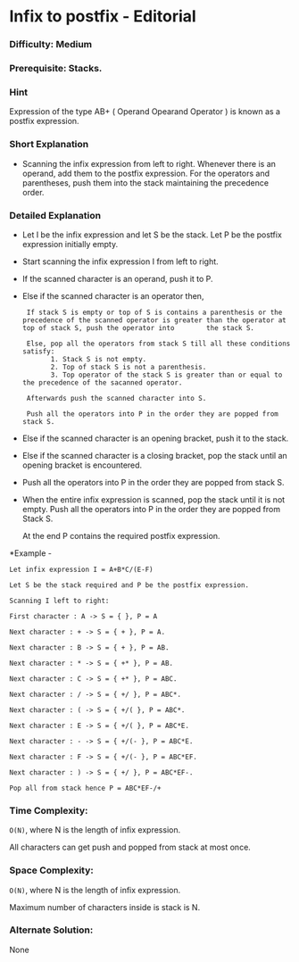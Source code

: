 
# Infix to postfix - Editorial

### Difficulty:  Medium

### Prerequisite:  Stacks.

### Hint

Expression of the type AB+ ( Operand Opearand Operator ) is known as a postfix expression. 

### Short Explanation

* Scanning the infix expression from left to right. Whenever there is an operand, add them to the postfix expression. For the operators and parentheses, push them into the stack maintaining the precedence order.

### Detailed Explanation

* Let I be the infix expression and let S be the stack. Let P be the postfix expression initially empty.
* Start scanning the infix expression I from left to right.
 
* If the scanned character is an operand, push it to P.
 
* Else if the scanned character is an operator then,
       
       If stack S is empty or top of S is contains a parenthesis or the precedence of the scanned operator is greater than the operator at top of stack S, push the operator into        the stack S.
       
       Else, pop all the operators from stack S till all these conditions satisfy:
             1. Stack S is not empty.
             2. Top of stack S is not a parenthesis.
             3. Top operator of the stack S is greater than or equal to the precedence of the sacanned operator.
       
       Afterwards push the scanned character into S.

       Push all the operators into P in the order they are popped from stack S.

* Else if the scanned character is an opening bracket, push it to the stack. 
* Else if the scanned character is a closing bracket, pop the stack until an opening bracket is encountered.
* 
  Push all the operators into P in the order they are popped from stack S. 

* When the entire infix expression is scanned, pop the stack until it is not empty. Push all the operators into P in the order they are popped from Stack S.
 
  At the end P contains the required postfix expression.

*Example -
 
    Let infix expression I = A+B*C/(E-F)
  
    Let S be the stack required and P be the postfix expression.

    Scanning I left to right:

    First character : A -> S = { }, P = A

    Next character : + -> S = { + }, P = A.

    Next character : B -> S = { + }, P = AB.

    Next character : * -> S = { +* }, P = AB.

    Next character : C -> S = { +* }, P = ABC.

    Next character : / -> S = { +/ }, P = ABC*.

    Next character : ( -> S = { +/( }, P = ABC*.

    Next character : E -> S = { +/( }, P = ABC*E.

    Next character : - -> S = { +/(- }, P = ABC*E.

    Next character : F -> S = { +/(- }, P = ABC*EF.

    Next character : ) -> S = { +/ }, P = ABC*EF-.

    Pop all from stack hence P = ABC*EF-/+
  
  

### Time Complexity:

`O(N)`, where N is the length of infix expression.

All characters can get push and popped from stack at most once.

### Space Complexity:

`O(N)`, where N is the length of infix expression.

Maximum number of characters inside is stack is N.

### Alternate Solution:
None
